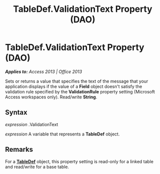 ﻿---
title: TableDef.ValidationText Property (DAO)
TOCTitle: ValidationText Property
ms:assetid: 9f38616a-41ee-cbd1-9e29-da436b258e08
ms:mtpsurl: https://msdn.microsoft.com/en-us/library/Ff198366(v=office.15)
ms:contentKeyID: 48546682
ms.date: 09/18/2015
mtps_version: v=office.15
---

# TableDef.ValidationText Property (DAO)


_**Applies to:** Access 2013 | Office 2013_

Sets or returns a value that specifies the text of the message that your application displays if the value of a **Field** object doesn't satisfy the validation rule specified by the **ValidationRule** property setting (Microsoft Access workspaces only). Read/write **String**.

## Syntax

*expression* .ValidationText

*expression* A variable that represents a **TableDef** object.

## Remarks

For a **[TableDef](tabledef-object-dao.md)** object, this property setting is read-only for a linked table and read/write for a base table.

